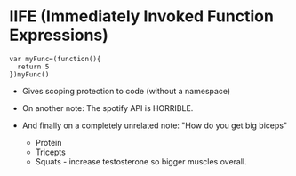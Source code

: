 # IIFE (Immediately Invoked Function Expressions)

```
var myFunc=(function(){
  return 5
})myFunc()

```
* Gives scoping protection to code (without a namespace)


* On another note: The spotify API is HORRIBLE.

* And finally on a completely unrelated note: 
"How do you get big biceps"
  * Protein
  * Tricepts 
  * Squats - increase testosterone so bigger muscles overall. 